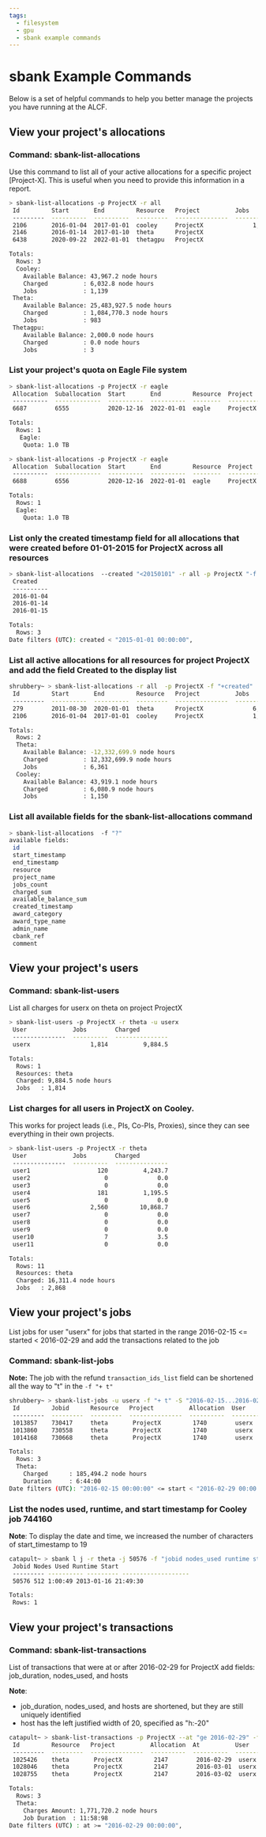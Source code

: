 ```yaml
---
tags:
  - filesystem
  - gpu
  - sbank example commands
---
```


# sbank Example Commands

Below is a set of helpful commands to help you better manage the projects you have running at the ALCF.

## View your project's allocations

### **Command:** sbank-list-allocations

Use this command to list all of your active allocations for a specific project [Project-X]. This is useful when you need to provide this information in a report.

```bash
> sbank-list-allocations -p ProjectX -r all
 Id         Start       End         Resource   Project          Jobs        Charged          Available Balance 
 ---------  ----------  ----------  ---------  ---------------  ----------  ---------------  ----------------- 
 2106       2016-01-04  2017-01-01  cooley     ProjectX              1,139          6,032.8           43,967.2 
 2146       2016-01-14  2017-01-10  theta      ProjectX                983      1,084,770.3       25,483,927.5
 6438       2020-09-22  2022-01-01  thetagpu   ProjectX                  3              0.0            2,000.0 

Totals:
  Rows: 3
  Cooley:
    Available Balance: 43,967.2 node hours
    Charged          : 6,032.8 node hours
    Jobs             : 1,139 
 Theta:
    Available Balance: 25,483,927.5 node hours 
    Charged          : 1,084,770.3 node hours 
    Jobs             : 983 
 Thetagpu:
    Available Balance: 2,000.0 node hours
    Charged          : 0.0 node hours
    Jobs             : 3 
```

### List your project's quota on Eagle File system

```bash
> sbank-list-allocations -p ProjectX -r eagle
 Allocation  Suballocation  Start       End         Resource  Project      Quota
 ----------  -------------  ----------  ----------  --------  -----------  -----
 6687        6555           2020-12-16  2022-01-01  eagle     ProjectX    1.0

Totals:
  Rows: 1
   Eagle: 
    Quota: 1.0 TB

> sbank-list-allocations -p ProjectX -r eagle
 Allocation  Suballocation  Start       End         Resource  Project      Quota
 ----------  -------------  ----------  ----------  --------  -----------  -----
 6688        6556           2020-12-16  2022-01-01  eagle     ProjectX    1.0

Totals:
  Rows: 1
  Eagle:
    Quota: 1.0 TB
```

### List only the created timestamp field for all allocations that were created before 01-01-2015 for ProjectX across all resources

```bash
> sbank-list-allocations  --created "<20150101" -r all -p ProjectX "-f created"
 Created    
 ---------- 
 2016-01-04 
 2016-01-14 
 2016-01-15 

Totals:
  Rows: 3
Date filters (UTC): created < "2015-01-01 00:00:00",  
```

### List all active allocations for all resources for project ProjectX and add the field Created to the display list

```bash
shrubbery~ > sbank-list-allocations -r all  -p ProjectX -f "+created"
 Id         Start       End         Resource   Project          Jobs        Charged          Available Balance  Created    
 ---------  ----------  ----------  ---------  ---------------  ----------  ---------------  -----------------  ---------- 
 279        2011-08-30  2020-01-01  theta      ProjectX              6,361     12,332,699.9      -12,332,699.9  2013-02-22 
 2106       2016-01-04  2017-01-01  cooley     ProjectX              1,150          6,080.9           43,919.1  2016-01-04  

Totals:
  Rows: 2
  Theta:
    Available Balance: -12,332,699.9 node hours
    Charged          : 12,332,699.9 node hours
    Jobs             : 6,361 
  Cooley:
    Available Balance: 43,919.1 node hours
    Charged          : 6,080.9 node hours
    Jobs             : 1,150 
```

### List all available fields for the sbank-list-allocations command

```bash
> sbank-list-allocations  -f "?"
available fields:
 id
 start_timestamp
 end_timestamp
 resource
 project_name
 jobs_count
 charged_sum
 available_balance_sum
 created_timestamp
 award_category
 award_type_name
 admin_name
 cbank_ref
 comment
```

## View your project's users

### **Command:** sbank-list-users

List all charges for userx on theta on project ProjectX

```bash
> sbank-list-users -p ProjectX -r theta -u userx
 User             Jobs        Charged         
 ---------------  ----------  --------------- 
 userx                 1,814          9,884.5

Totals:
  Rows: 1
  Resources: theta
  Charged: 9,884.5 node hours
  Jobs   : 1,814 
```

### List charges for all users in ProjectX on Cooley.

This works for project leads (i.e., PIs, Co-PIs, Proxies), since they can see everything in their own projects.

```bash
> sbank-list-users -p ProjectX -r theta
 User             Jobs        Charged         
 ---------------  ----------  --------------- 
 user1                   120          4,243.7 
 user2                     0              0.0 
 user3                     0              0.0 
 user4                   181          1,195.5 
 user5                     0              0.0 
 user6                 2,560         10,868.7 
 user7                     0              0.0 
 user8                     0              0.0 
 user9                     0              0.0 
 user10                    7              3.5 
 user11                    0              0.0 

Totals:
  Rows: 11
  Resources: theta
  Charged: 16,311.4 node hours
  Jobs   : 2,868 
```

## View your project's jobs

List jobs for user "userx" for jobs that started in the range 2016-02-15 <= started < 2016-02-29 and add the transactions related to the job

### **Command:** sbank-list-jobs

**Note:** The job with the refund `transaction_ids_list` field can be shortened all the way to "t" in the `-f "+ t"`

```bash
shrubbery~ > sbank-list-jobs -u userx -f "+ t" -S "2016-02-15...2016-02-29"
 Id         Jobid      Resource   Project          Allocation  User       Duration   Charged          Transaction Ids 
 ---------  ---------  ---------  ---------------  ----------  ---------  ---------  ---------------  --------------- 
 1013857    730417     theta       ProjectX         1740        userx      1:53:07           61,776.8  CHARGE-1011230  
 1013860    730558     theta       ProjectX         1740        userx      1:53:07           61,776.8  CHARGE-1011233  
 1014168    730668     theta       ProjectX         1740        userx      1:53:25           61,940.6  CHARGE-1011541  

Totals:
  Rows: 3
  Theta:
    Charged      : 185,494.2 node hours
    Duration     : 6:44:00 
Date filters (UTC): "2016-02-15 00:00:00" <= start < "2016-02-29 00:00:00",
```

### List the nodes used, runtime, and start timestamp for Cooley job 744160

**Note**: To display the date and time, we increased the number of characters of start_timestamp to 19

```bash
catapult~ > sbank l j -r theta -j 50576 -f "jobid nodes_used runtime start_timestamp:19"
 Jobid Nodes Used Runtime Start 
 --------- ---------- --------- ------------------- 
 50576 512 1:00:49 2013-01-16 21:49:30 

Totals: 
 Rows: 1
```

## View your project's transactions

### **Command:** sbank-list-transactions

List of transactions that were at or after 2016-02-29 for ProjectX add fields: job_duration, nodes_used, and hosts

**Note**: 
- job_duration, nodes_used, and hosts are shortened, but they are still uniquely identified
- host has the left justified width of 20, specified as "h:-20"

```bash
catapult~ > sbank-list-transactions -p ProjectX --at "ge 2016-02-29" -f "+ job_d nodes_u h:-20" -r theta
 Id         Resource   Project          Allocation  At          User             Transaction Type  Amount           Jobid      Job Duration  Nodes Used  Hosts                
 ---------  ---------  ---------------  ----------  ----------  ---------------  ----------------  ---------------  ---------  ------------  ----------  -------------------- 
 1025426    theta       ProjectX         2147        2016-02-29  userx            CHARGE                   48,005.1  740587     1:27:54       2048        MIR-00800-33BF1-2048 
 1028046    theta       ProjectX         2147        2016-03-01  userx            CHARGE                  147,647.1  742090     4:30:21       2048        MIR-40000-733F1-2048 
 1028755    theta       ProjectX         2147        2016-03-02  userx            CHARGE                1,576,068.0  742126     6:00:44       16384       MIR-04000-77FF1-1638 

Totals:
  Rows: 3
  Theta:
    Charges Amount: 1,771,720.2 node hours
    Job Duration  : 11:58:98 
Date filters (UTC) : at >= "2016-02-29 00:00:00",  
```